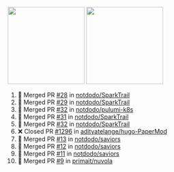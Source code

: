 <a href="https://github.com/notdodo"><img src="https://github-readme-stats.vercel.app/api?username=notdodo&count_private=true&theme=dark" height="180" /></a> <a href="https://github.com/notdodo"><img src="https://github-readme-stats.vercel.app/api/top-langs/?username=notdodo&langs_count=8&theme=dark&hide=tex,java,html,css&layout=compact" height="180" /></a>

<!--START_SECTION:activity-->
1. 🎉 Merged PR [#28](https://github.com/notdodo/SparkTrail/pull/28) in [notdodo/SparkTrail](https://github.com/notdodo/SparkTrail)
2. 🎉 Merged PR [#29](https://github.com/notdodo/SparkTrail/pull/29) in [notdodo/SparkTrail](https://github.com/notdodo/SparkTrail)
3. 🎉 Merged PR [#32](https://github.com/notdodo/pulumi-k8s/pull/32) in [notdodo/pulumi-k8s](https://github.com/notdodo/pulumi-k8s)
4. 🎉 Merged PR [#31](https://github.com/notdodo/SparkTrail/pull/31) in [notdodo/SparkTrail](https://github.com/notdodo/SparkTrail)
5. 🎉 Merged PR [#32](https://github.com/notdodo/SparkTrail/pull/32) in [notdodo/SparkTrail](https://github.com/notdodo/SparkTrail)
6. ❌ Closed PR [#1296](https://github.com/adityatelange/hugo-PaperMod/pull/1296) in [adityatelange/hugo-PaperMod](https://github.com/adityatelange/hugo-PaperMod)
7. 🎉 Merged PR [#13](https://github.com/notdodo/saviors/pull/13) in [notdodo/saviors](https://github.com/notdodo/saviors)
8. 🎉 Merged PR [#12](https://github.com/notdodo/saviors/pull/12) in [notdodo/saviors](https://github.com/notdodo/saviors)
9. 🎉 Merged PR [#11](https://github.com/notdodo/saviors/pull/11) in [notdodo/saviors](https://github.com/notdodo/saviors)
10. 🎉 Merged PR [#9](https://github.com/primait/nuvola/pull/9) in [primait/nuvola](https://github.com/primait/nuvola)
<!--END_SECTION:activity-->
